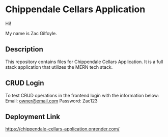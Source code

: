 # Chippendale Cellars Application
Hi!

My name is Zac Gilfoyle.

## Description
This repository contains files for Chippendale Cellars Application. It is a full stack application that utilizes the MERN tech stack.

## CRUD Login
To test CRUD operations in the frontend login with the information below:
Email: owner@email.com
Password: Zac123

## Deployment Link
https://chippendale-cellars-application.onrender.com/ 
